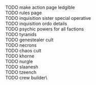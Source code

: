 TODO make action page ledgible\
TODO rules page\
TODO inquisition sister special operative\
TODO inquisition ordo details\
TODO psychic powers for all factions\
TODO tyranids\
TODO genestealer cult\
TODO necrons\
TODO chaos cult\
TODO khorne\
TODO nurgle\
TODO slaanesh\
TODO tzeench\
TODO crew builder\